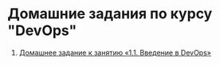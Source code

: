 # Домашние задания по курсу "DevOps"

1. [Домашнее задание к занятию «1.1. Введение в DevOps»](01-intro-01/README.md)
